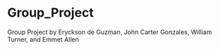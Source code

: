 # Group_Project
Group Project by Eryckson de Guzman, John Carter Gonzales, William Turner, and Emmet Allen

